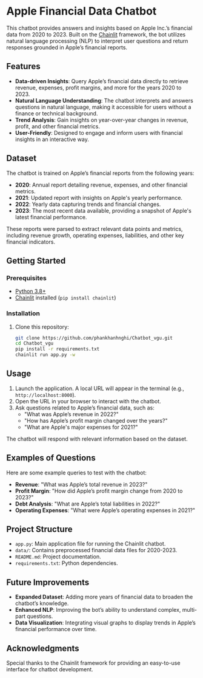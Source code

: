 # Apple Financial Data Chatbot

This chatbot provides answers and insights based on Apple Inc.’s financial data from 2020 to 2023. Built on the [Chainlit](https://www.chainlit.io/) framework, the bot utilizes natural language processing (NLP) to interpret user questions and return responses grounded in Apple’s financial reports.

## Features

- **Data-driven Insights**: Query Apple’s financial data directly to retrieve revenue, expenses, profit margins, and more for the years 2020 to 2023.
- **Natural Language Understanding**: The chatbot interprets and answers questions in natural language, making it accessible for users without a finance or technical background.
- **Trend Analysis**: Gain insights on year-over-year changes in revenue, profit, and other financial metrics.
- **User-Friendly**: Designed to engage and inform users with financial insights in an interactive way.

## Dataset

The chatbot is trained on Apple’s financial reports from the following years:
- **2020**: Annual report detailing revenue, expenses, and other financial metrics.
- **2021**: Updated report with insights on Apple's yearly performance.
- **2022**: Yearly data capturing trends and financial changes.
- **2023**: The most recent data available, providing a snapshot of Apple's latest financial performance.

These reports were parsed to extract relevant data points and metrics, including revenue growth, operating expenses, liabilities, and other key financial indicators.

## Getting Started

### Prerequisites

- [Python 3.8+](https://www.python.org/downloads/)
- [Chainlit](https://www.chainlit.io/) installed (`pip install chainlit`)

### Installation

1. Clone this repository:
   ```bash
   git clone https://github.com/phankhanhnghi/Chatbot_vgu.git
   cd Chatbot_vgu
   pip install -r requirements.txt
   chainlit run app.py -w
## Usage

1. Launch the application. A local URL will appear in the terminal (e.g., `http://localhost:8000`).
2. Open the URL in your browser to interact with the chatbot.
3. Ask questions related to Apple’s financial data, such as:
   - "What was Apple’s revenue in 2022?"
   - "How has Apple’s profit margin changed over the years?"
   - "What are Apple's major expenses for 2021?"

The chatbot will respond with relevant information based on the dataset.

## Examples of Questions

Here are some example queries to test with the chatbot:

- **Revenue**: "What was Apple’s total revenue in 2023?"
- **Profit Margin**: "How did Apple’s profit margin change from 2020 to 2023?"
- **Debt Analysis**: "What are Apple’s total liabilities in 2022?"
- **Operating Expenses**: "What were Apple’s operating expenses in 2021?"

## Project Structure

- `app.py`: Main application file for running the Chainlit chatbot.
- `data/`: Contains preprocessed financial data files for 2020-2023.
- `README.md`: Project documentation.
- `requirements.txt`: Python dependencies.

## Future Improvements

- **Expanded Dataset**: Adding more years of financial data to broaden the chatbot’s knowledge.
- **Enhanced NLP**: Improving the bot’s ability to understand complex, multi-part questions.
- **Data Visualization**: Integrating visual graphs to display trends in Apple’s financial performance over time.

## Acknowledgments

Special thanks to the Chainlit framework for providing an easy-to-use interface for chatbot development.

